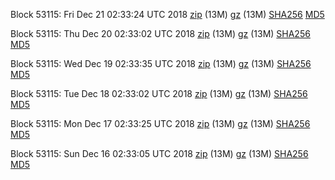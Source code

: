 Block 53115: Fri Dec 21 02:33:24 UTC 2018 [zip](https://files.01coin.io/testnet/2018-12-21/bootstrap.dat.zip) (13M) [gz](https://files.01coin.io/testnet/2018-12-21/bootstrap.dat.tar.gz) (13M) [SHA256](https://files.01coin.io/testnet/2018-12-21/sha256.txt) [MD5](https://files.01coin.io/testnet/2018-12-21/md5.txt)

Block 53115: Thu Dec 20 02:33:02 UTC 2018 [zip](https://files.01coin.io/testnet/2018-12-20/bootstrap.dat.zip) (13M) [gz](https://files.01coin.io/testnet/2018-12-20/bootstrap.dat.tar.gz) (13M) [SHA256](https://files.01coin.io/testnet/2018-12-20/sha256.txt) [MD5](https://files.01coin.io/testnet/2018-12-20/md5.txt)

Block 53115: Wed Dec 19 02:33:35 UTC 2018 [zip](https://files.01coin.io/testnet/2018-12-19/bootstrap.dat.zip) (13M) [gz](https://files.01coin.io/testnet/2018-12-19/bootstrap.dat.tar.gz) (13M) [SHA256](https://files.01coin.io/testnet/2018-12-19/sha256.txt) [MD5](https://files.01coin.io/testnet/2018-12-19/md5.txt)

Block 53115: Tue Dec 18 02:33:02 UTC 2018 [zip](https://files.01coin.io/testnet/2018-12-18/bootstrap.dat.zip) (13M) [gz](https://files.01coin.io/testnet/2018-12-18/bootstrap.dat.tar.gz) (13M) [SHA256](https://files.01coin.io/testnet/2018-12-18/sha256.txt) [MD5](https://files.01coin.io/testnet/2018-12-18/md5.txt)

Block 53115: Mon Dec 17 02:33:25 UTC 2018 [zip](https://files.01coin.io/testnet/2018-12-17/bootstrap.dat.zip) (13M) [gz](https://files.01coin.io/testnet/2018-12-17/bootstrap.dat.tar.gz) (13M) [SHA256](https://files.01coin.io/testnet/2018-12-17/sha256.txt) [MD5](https://files.01coin.io/testnet/2018-12-17/md5.txt)

Block 53115: Sun Dec 16 02:33:05 UTC 2018 [zip](https://files.01coin.io/testnet/2018-12-16/bootstrap.dat.zip) (13M) [gz](https://files.01coin.io/testnet/2018-12-16/bootstrap.dat.tar.gz) (13M) [SHA256](https://files.01coin.io/testnet/2018-12-16/sha256.txt) [MD5](https://files.01coin.io/testnet/2018-12-16/md5.txt)
